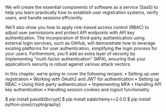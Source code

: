 We will create the essential components of software as a service (SaaS) to help you learn practically
how to establish user registration systems, verify users, and handle sessions efficiently.

We’ll also
show you how to apply role-based access control (RBAC) to adjust user permissions and protect
API endpoints with API key authentication. The incorporation of third-party authentication using
external login services, such as GitHub, will demonstrate how to leverage existing platforms for user
authentication, simplifying the login process for your users.
Furthermore, you’ll add an extra layer of security by implementing "multi-factor authentication"
(MFA), ensuring that your application’s security is robust against various attack vectors.


In this chapter, we’re going to cover the following recipes:
• Setting up user registration
• Working with OAuth2 and JWT for authentication
• Setting up RBAC
• Using third-party authentication
• Implementing MFA
• Handling API key authentication
• Handling session cookies and logout functionality



$ pip install passlib[bcrypt]
$ pip install sqlalchemy>=2.0.0
$ pip install python-jose[cryptography]